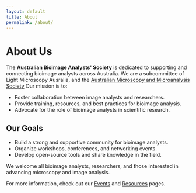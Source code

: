 ```yaml
---
layout: default
title: About
permalink: /about/
---
```



# About Us

The **Australian Bioimage Analysts' Society** is dedicated to supporting and connecting bioimage analysts across Australia. We are a subcommittee of Light Microscopy Ausralia, and the [Australian Microscopy and Microanalysis Society](https://microscopy.org.au/) Our mission is to:

- Foster collaboration between image analysts and researchers.
- Provide training, resources, and best practices for bioimage analysis.
- Advocate for the role of bioimage analysts in scientific research.

## Our Goals

- Build a strong and supportive community for bioimage analysts.
- Organize workshops, conferences, and networking events.
- Develop open-source tools and share knowledge in the field.

We welcome all bioimage analysts, researchers, and those interested in advancing microscopy and image analysis.

For more information, check out our [Events](/events/) and [Resources](/resources/) pages.
